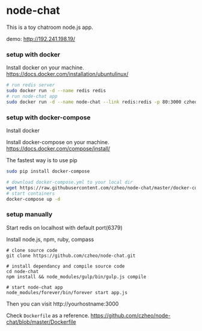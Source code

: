 # node-chat

This is a toy chatroom node.js app.

demo: http://192.241.198.19/
 
### setup with docker
Install docker on your machine. https://docs.docker.com/installation/ubuntulinux/
``` bash
# run redis server
sudo docker run -d --name redis redis
# run node-chat app
sudo docker run -d --name node-chat --link redis:redis -p 80:3000 czheo/node-chat
```

### setup with docker-compose
Install docker

Install docker-compose on your machine. https://docs.docker.com/compose/install/

The fastest way is to use pip
``` bash
sudo pip install docker-compose
```

``` bash
# download docker-compose.yml to your local dir
wget https://raw.githubusercontent.com/czheo/node-chat/master/docker-compose.yml
# start containers
docker-compose up -d
```

### setup manually
Start redis on localhost with default port(6379)

Install node.js, npm, ruby, compass

```
# clone source code
git clone https://github.com/czheo/node-chat.git

# install dependancy and compile source code
cd node-chat
npm install && node_modules/gulp/bin/gulp.js compile 

# start node-chat app
node_modules/forever/bin/forever start app.js
```

Then you can visit http://yourhostname:3000

Check `Dockerfile` as a reference. https://github.com/czheo/node-chat/blob/master/Dockerfile
